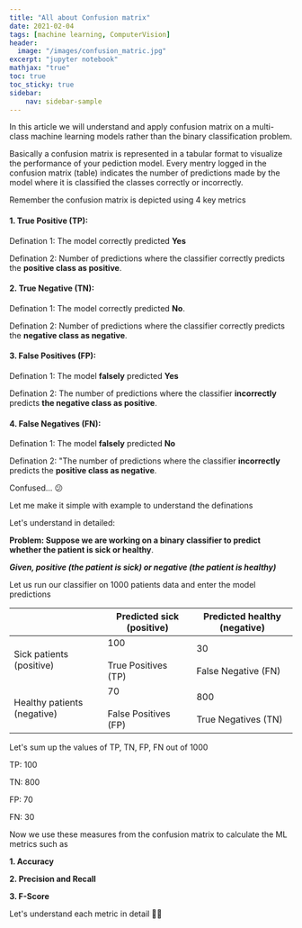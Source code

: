 ```yaml
---
title: "All about Confusion matrix"
date: 2021-02-04
tags: [machine learning, ComputerVision]
header:
  image: "/images/confusion_matric.jpg"
excerpt: "jupyter notebook"
mathjax: "true"
toc: true
toc_sticky: true
sidebar:
    nav: sidebar-sample    
---
```

In this article we will understand and apply confusion matrix on a multi-class machine learning models rather than the binary classification problem.

Basically a confusion matrix is represented in a tabular format to visualize the performance of your pediction model. Every mentry logged in the confusion matrix (table) indicates the number of predictions
made by the model where it is classified the classes correctly or incorrectly.

Remember the confusion matrix is depicted using 4 key metrics

#### **1. True Positive (TP)**: 

Defination 1: The model correctly predicted **Yes**

Defination 2: Number of predictions where the classifier correctly predicts the **positive class as positive**.


#### **2. True Negative (TN)**: 

Defination 1: The model correctly predicted **No**.

Defination 2: Number of predictions where the classifier correctly predicts the **negative class as negative**.

#### **3. False Positives (FP)**: 

Defination 1: The model **falsely** predicted **Yes**

Defination 2: The number of predictions where the classifier **incorrectly** predicts **the negative class as positive**.

#### **4. False Negatives (FN)**: 

Defination 1: The model **falsely** predicted **No**

Defination 2: "The number of predictions where the classifier **incorrectly** predicts the **positive class as negative**.

Confused... :confused:

Let me make it simple with example to understand the definations

Let's understand in detailed:

**Problem: Suppose we are working on a binary classifier to predict whether the patient is sick or healthy**. 

***Given, **positive** (the patient is sick) or **negative** (the patient is healthy)***

Let us run our classifier on 1000 patients data and enter the model predictions

|                             | Predicted sick (positive)      | Predicted healthy (negative)   |
|-----------------------------|--------------------------------|--------------------------------|
| Sick patients (positive)    | 100<br><br>True Positives (TP) | 30<br><br>False Negative (FN)  |
| Healthy patients (negative) | 70<br><br>False Positives (FP) | 800<br><br>True Negatives (TN) |


Let's sum up the values of TP, TN, FP, FN out of 1000

TP: 100

TN: 800

FP: 70

FN: 30


Now we use these measures from the confusion matrix to calculate the ML metrics such as

**1. Accuracy**

**2. Precision and Recall**

**3. F-Score**

Let's understand each metric in detail :student:	













